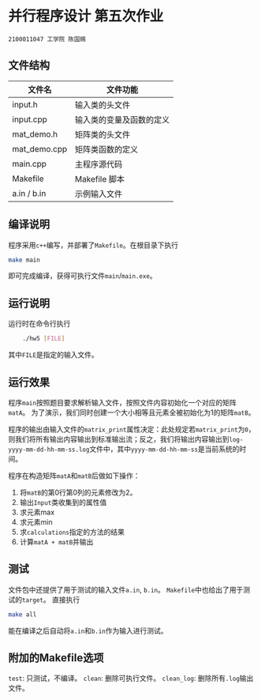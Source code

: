 # 并行程序设计 第五次作业

` 2100011047 工学院 陈国赐 `

## 文件结构

| 文件名       | 文件功能                       |
|--------------|--------------------------------|
| input.h      | 输入类的头文件               |
| input.cpp    | 输入类的变量及函数的定义     |
| mat_demo.h   | 矩阵类的头文件               |
| mat_demo.cpp | 矩阵类函数的定义             |
| main.cpp     | 主程序源代码                  |
| Makefile     | Makefile 脚本                  |
| a.in / b.in  | 示例输入文件                  |

## 编译说明

程序采用`c++`编写，并部署了`Makefile`。在根目录下执行
```bash
make main
```
即可完成编译，获得可执行文件`main`/`main.exe`。

## 运行说明

运行时在命令行执行
```bash
    ./hw5 [FILE]
```

其中`FILE`是指定的输入文件。

## 运行效果

程序`main`按照题目要求解析输入文件，按照文件内容初始化一个对应的矩阵`matA`。
为了演示，我们同时创建一个大小相等且元素全被初始化为1的矩阵`matB`。

程序的输出由输入文件的`matrix_print`属性决定：此处规定若`matrix_print`为`0`，则我们将所有输出内容输出到标准输出流；反之，我们将输出内容输出到`log-yyyy-mm-dd-hh-mm-ss.log`文件中，其中`yyyy-mm-dd-hh-mm-ss`是当前系统的时间。

程序在构造矩阵`matA`和`matB`后做如下操作：
1. 将`matB`的第0行第0列的元素修改为2。
2. 输出`Input`类收集到的属性值
3. 求元素max
4. 求元素min
5. 求`calculations`指定的方法的结果
6. 计算`matA + matB`并输出

## 测试

文件包中还提供了用于测试的输入文件`a.in`, `b.in`。
`Makefile`中也给出了用于测试的`target`。
直接执行
```bash
make all
```
能在编译之后自动将`a.in`和`b.in`作为输入进行测试。

## 附加的Makefile选项

`test`: 只测试，不编译。
`clean`: 删除可执行文件。
`clean_log`: 删除所有`.log`输出文件。